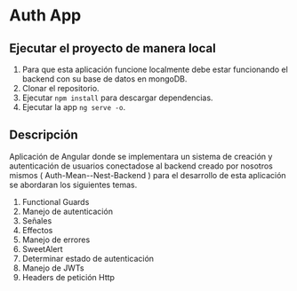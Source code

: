 
# Auth App

## Ejecutar el proyecto de manera local

1. Para que esta aplicación funcione localmente debe estar funcionando el backend con su base de  datos en mongoDB.
2. Clonar el repositorio.
3. Ejecutar ```npm install``` para descargar dependencias.
4. Ejecutar la app ```ng serve -o```.

## Descripción

Aplicación de Angular donde se implementara un sistema de creación y autenticación de usuarios conectadose al backend creado por nosotros mismos 
( Auth-Mean--Nest-Backend ) para el desarrollo de esta aplicación se abordaran los siguientes temas.

1. Functional Guards
2. Manejo de autenticación
3. Señales
4. Effectos
5. Manejo de errores
6. SweetAlert
7. Determinar estado de autenticación
8. Manejo de JWTs
9. Headers de petición Http
